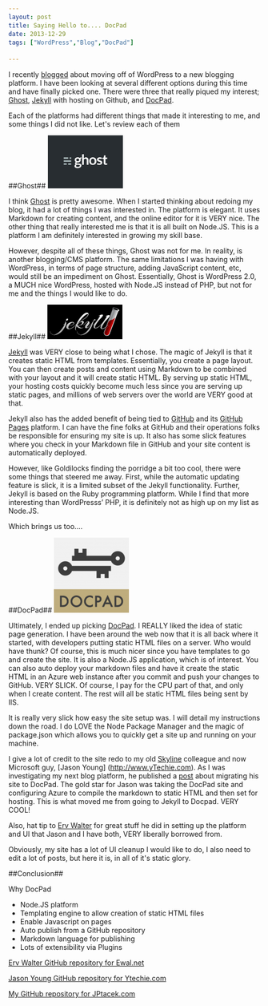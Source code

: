 ```yaml
---
layout: post
title: Saying Hello to.... DocPad
date: 2013-12-29
tags: ["WordPress","Blog","DocPad"]

---
```


I recently [blogged](/2013/12/saying-goodbye-to-wordpress/) about moving off of WordPress to a new blogging platform.
I have been looking at several different options during this time and have finally picked one. There were three that really piqued my interest; [Ghost](http://www.tryghost.org), [Jekyll](http://jekyllrb.com/) with hosting on Github, and [DocPad](http://docpad.org/).

Each of the platforms had different things that made it interesting to me, and some things I did not like. Let's review each of them

##Ghost##
![Ghost Logo](GhostLogo.png)

I think [Ghost](http://www.Ghost.org) is pretty awesome. When I started thinking about redoing my blog, it had a lot of things I was interested in. The platform is elegant. It uses Markdown for creating content, and the online editor for it is VERY nice. The other thing that really interested me is that it is all built on Node.JS. This is a platform I am definitely interested in growing my skill base.

However, despite all of these things, Ghost was not for me. In reality, is another blogging/CMS platform. The same limitations I was having with WordPress, in terms of page structure, adding JavaScript content, etc, would still be an impediment on Ghost. Essentially, Ghost is WordPress 2.0, a MUCH nice WordPress, hosted with Node.JS instead of PHP, but not for me and the things I would like to do.

##Jekyll##
![Jekyll Logo](JekyllLogo.png)

[Jekyll](http://jekyllrb.com/) was VERY close to being what I chose. The magic of Jekyll is that it creates static HTML from templates. Essentially, you create a page layout. You can then create posts and content using Markdown to be combined with your layout and it will create static HTML. By serving up static HTML, your hosting costs quickly become much less since you are serving up static pages, and millions of web servers over the world are VERY good at that.

Jekyll also has the added benefit of being tied to [GitHub](http://www.GitHub.com) and its [GitHub Pages]( http://pages.github.com/) platform. I can have the fine folks at GitHub and their operations folks be responsible for ensuring my site is up. It also has some slick features where you check in your Markdown file in GitHub and your site content is automatically deployed.

However, like Goldilocks finding the porridge a bit too cool, there were some things that steered me away. First, while the automatic updating feature is slick, it is a limited subset of the Jekyll functionality. Further, Jekyll is based on the Ruby programming platform. While I find that more interesting than WordPresss’ PHP, it is definitely not as high up on my list as Node.JS.

Which brings us too….

##DocPad##
![DocPad Logo](DocPadLogo.png)

Ultimately, I ended up picking [DocPad](http://docpad.org/). I REALLY liked the idea of static page generation. I have been around the web now that it is all back where it started, with developers putting static HTML files on a server. Who would have thunk? Of course, this is much nicer since you have templates to go and create the site. It is also a Node.JS application, which is of interest. You can also auto deploy your markdown files and have it create the static HTML in an Azure web instance after you commit and push your changes to GitHub. VERY SLICK. Of course, I pay for the CPU part of that, and only when I create content. The rest will all be static HTML files being sent by IIS.

It is really very slick how easy the site setup was. I will detail my instructions down the road. I do LOVE the Node Package Manager and the magic of package.json which allows you to quickly get a site up and running on your machine.

I give a lot of credit to the site redo to my old [Skyline](http://www.SkylineTechnologies) colleague and now Microsoft guy, [Jason Young] (http://www.yTechie.com). As I was investigating my next blog platform, he published a [post]( http://www.ytechie.com/2013/11/blogging-awesomeness-with-a-static-generator-and-markdown/) about migrating his site to DocPad. The gold star for Jason was taking the DocPad site and configuring Azure to compile the markdown to static HTML and then set for hosting. This is what moved me from going to Jekyll to Docpad. VERY COOL!

Also, hat tip to [Erv Walter](http://www.ewal.net/) for great stuff he did in setting up the platform and UI that Jason and I have both, VERY liberally borrowed from.

Obviously, my site has a lot of UI cleanup I would like to do, I also need to edit a lot of posts, but here it is, in all of it's static glory.

##Conclusion##

Why DocPad

* Node.JS platform
* Templating engine to allow creation of static HTML files
* Enable Javascript on pages
* Auto publish from a GitHub repository
* Markdown language for publishing
* Lots of extensibility via Plugins

[Erv Walter GitHub repository for Ewal.net](https://github.com/ervwalter/ewalnet-docpad)

[Jason Young GitHub repository for Ytechie.com](https://github.com/ytechie/ytechie-docpad)

[My GitHub repository for JPtacek.com](https://github.com/jptacek/JPtacek.com)

